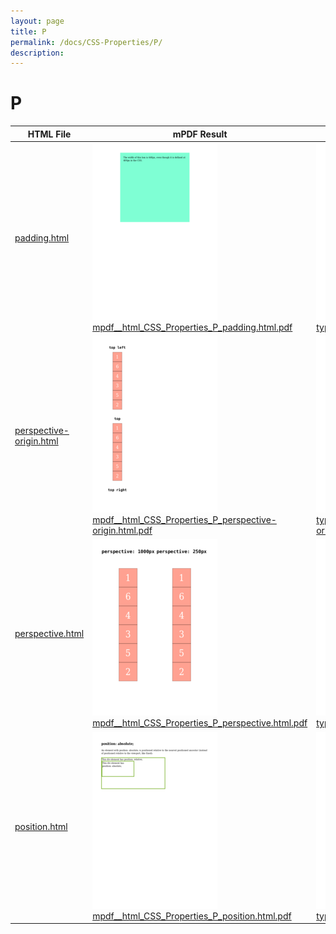 ```yaml
---
layout: page
title: P
permalink: /docs/CSS-Properties/P/
description: 
---
```


# P

| HTML File | mPDF Result | typeset.sh Result | PDFreactor Result |
|---------|---------|---------|---------|
| [padding.html](/html/CSS%20Properties/P/padding.html) | ![](mpdf__html_CSS_Properties_P_padding.html.png) [mpdf__html_CSS_Properties_P_padding.html.pdf](mpdf__html_CSS_Properties_P_padding.html.pdf) | ![](typeset__html_CSS_Properties_P_padding.html.png) [typeset__html_CSS_Properties_P_padding.html.pdf](typeset__html_CSS_Properties_P_padding.html.pdf) | ![](pdfreactor__html_CSS_Properties_P_padding.html.png) [pdfreactor__html_CSS_Properties_P_padding.html.pdf](pdfreactor__html_CSS_Properties_P_padding.html.pdf) |
| [perspective-origin.html](/html/CSS%20Properties/P/perspective-origin.html) | ![](mpdf__html_CSS_Properties_P_perspective-origin.html.png) [mpdf__html_CSS_Properties_P_perspective-origin.html.pdf](mpdf__html_CSS_Properties_P_perspective-origin.html.pdf) | ![](typeset__html_CSS_Properties_P_perspective-origin.html.png) [typeset__html_CSS_Properties_P_perspective-origin.html.pdf](typeset__html_CSS_Properties_P_perspective-origin.html.pdf) | ![](pdfreactor__html_CSS_Properties_P_perspective-origin.html.png) [pdfreactor__html_CSS_Properties_P_perspective-origin.html.pdf](pdfreactor__html_CSS_Properties_P_perspective-origin.html.pdf) |
| [perspective.html](/html/CSS%20Properties/P/perspective.html) | ![](mpdf__html_CSS_Properties_P_perspective.html.png) [mpdf__html_CSS_Properties_P_perspective.html.pdf](mpdf__html_CSS_Properties_P_perspective.html.pdf) | ![](typeset__html_CSS_Properties_P_perspective.html.png) [typeset__html_CSS_Properties_P_perspective.html.pdf](typeset__html_CSS_Properties_P_perspective.html.pdf) | ![](pdfreactor__html_CSS_Properties_P_perspective.html.png) [pdfreactor__html_CSS_Properties_P_perspective.html.pdf](pdfreactor__html_CSS_Properties_P_perspective.html.pdf) |
| [position.html](/html/CSS%20Properties/P/position.html) | ![](mpdf__html_CSS_Properties_P_position.html.png) [mpdf__html_CSS_Properties_P_position.html.pdf](mpdf__html_CSS_Properties_P_position.html.pdf) | ![](typeset__html_CSS_Properties_P_position.html.png) [typeset__html_CSS_Properties_P_position.html.pdf](typeset__html_CSS_Properties_P_position.html.pdf) | ![](pdfreactor__html_CSS_Properties_P_position.html.png) [pdfreactor__html_CSS_Properties_P_position.html.pdf](pdfreactor__html_CSS_Properties_P_position.html.pdf) |

